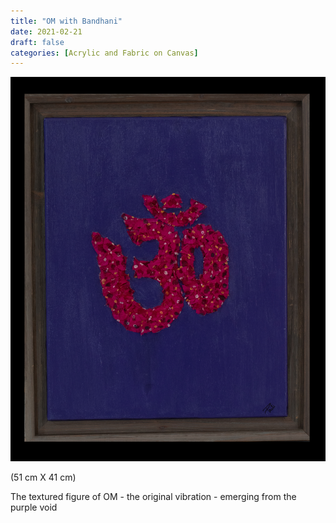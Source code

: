 ```yaml
---
title: "OM with Bandhani"
date: 2021-02-21
draft: false
categories: [Acrylic and Fabric on Canvas]
---
```


![](OM-with-Bandhani-1.jpg)

(51 cm X 41 cm)

The textured figure of OM - the original vibration - emerging from the purple void